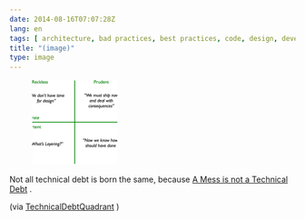 ```yaml
---
date: 2014-08-16T07:07:28Z
lang: en
tags: [ architecture, bad practices, best practices, code, design, development, software ]
title: "(image)"
type: image
---
```


<figure>
<a
href="https://hugo.ferreira.cc/not-all-technical-debt-is-born-the-same-because-a/attachment/86/"
rel="attachment"><img
src="tumblr_nadj9mali51qz82meo1_540-150x150.png"
width="150" height="150" /></a></figure>

Not all technical debt is born the same, because [A Mess is not a
Technical
Debt](https://sites.google.com/site/unclebobconsultingllc/a-mess-is-not-a-technical-debt)
.

(via
[TechnicalDebtQuadrant](http://martinfowler.com/bliki/TechnicalDebtQuadrant.html)
)


